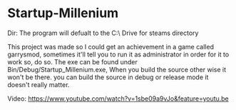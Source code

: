 # Startup-Millenium
Dir: The program will defualt to the C:\ Drive for steams directory

This project was made so I could get an achievement in a game called garrysmod, sometimes it'll tell you to run it as administrator in order for it to work so, do so. The exe can be found under Bin/Debug/Startup_Millenium.exe, When you build the source other wise it won't be there. you can build the source in debug or release mode it doesn't really matter.

Video: https://www.youtube.com/watch?v=1sbe09a9vJo&feature=youtu.be
